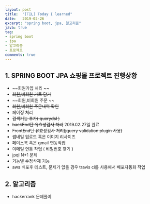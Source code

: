 ```yaml
---
layout: post
title:  "[TIL] Today I learned"
date:   2019-02-26
excerpt: "spring boot, jpa, 알고리즘"
java: true
tag:
- spring boot
- jpa
- 알고리즘
- 프로젝트
comments: true
---
```


## 1. SPRING BOOT JPA 쇼핑몰 프로젝트 진행상황

* ~~회원가입 처리 ~~
* ~~회원,비회원 카트 담기~~
* ~~회원,비회원 주문 ~~
* ~~회원,비회원 주문내역 확인~~
* 페이징 처리
* ~~검색기능 추가( querydsl )~~
* ~~backEnd단 유효성검사 처리~~ 2019.02.27일 완료
* ~~FrontEnd단 유효성검사 처리(jquery validation plugin 사용)~~
* 썸네일 업로드 혹은 이미지 리사이즈
* 페이스북 혹은 gmail 연동작업
* 이메일 연동 작업 ( 비밀번호 찾기 )
* jpql N+1 문제
* 기능별 수정삭제 기능
* aws 배포후 테스트, 문제가 없을 경우 travis ci를 사용해서 배포자동화 작업

## 2. 알고리즘

* hackerrank 문제풀이